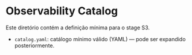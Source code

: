 # Observability Catalog

Este diretório contém a definição mínima para o stage S3.
- `catalog.yaml`: catálogo mínimo válido (YAML) — pode ser expandido posteriormente.
